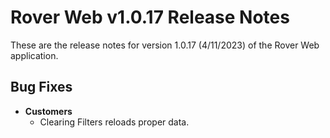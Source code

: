 # Rover Web v1.0.17 Release Notes

<badge text= "Version 1.0.17" vertical="middle" />

<PageHeader />

These are the release notes for version 1.0.17 (4/11/2023) of the Rover Web application.

## Bug Fixes

- **Customers**
  - Clearing Filters reloads proper data.

<PageFooter />
